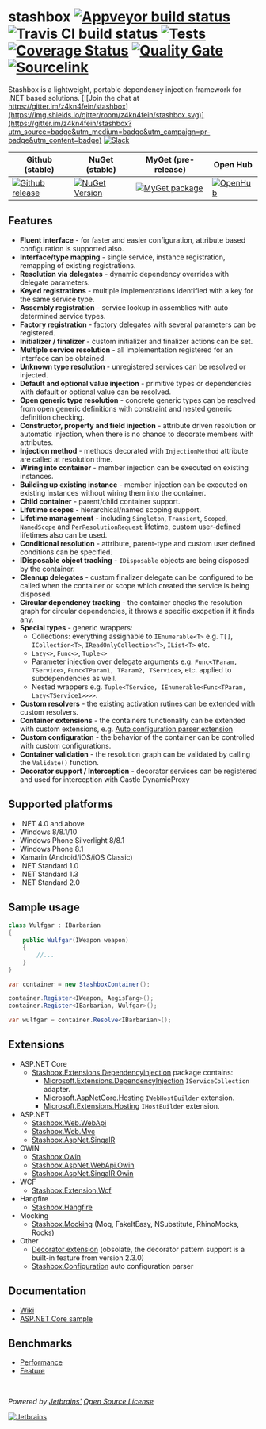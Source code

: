 # stashbox [![Appveyor build status](https://img.shields.io/appveyor/ci/pcsajtai/stashbox/master.svg?label=appveyor)](https://ci.appveyor.com/project/pcsajtai/stashbox/branch/master) [![Travis CI build status](https://img.shields.io/travis/z4kn4fein/stashbox/master.svg?label=travis)](https://travis-ci.org/z4kn4fein/stashbox) [![Tests](https://img.shields.io/appveyor/tests/pcsajtai/stashbox-0vuru/master.svg)](https://ci.appveyor.com/project/pcsajtai/stashbox-0vuru/build/tests) [![Coverage Status](https://img.shields.io/codecov/c/github/z4kn4fein/stashbox.svg)](https://codecov.io/gh/z4kn4fein/stashbox) [![Quality Gate](https://sonarcloud.io/api/project_badges/measure?project=stashbox&metric=alert_status)](https://sonarcloud.io/dashboard?id=stashbox) [![Sourcelink](https://img.shields.io/badge/sourcelink-enabled-brightgreen.svg)](https://github.com/dotnet/sourcelink)

Stashbox is a lightweight, portable dependency injection framework for .NET based solutions. [![Join the chat at https://gitter.im/z4kn4fein/stashbox](https://img.shields.io/gitter/room/z4kn4fein/stashbox.svg)](https://gitter.im/z4kn4fein/stashbox?utm_source=badge&utm_medium=badge&utm_campaign=pr-badge&utm_content=badge) [![Slack](https://img.shields.io/badge/chat-on%20slack-orange.svg?style=flat)](https://pcsajtai-dev-slack-in.herokuapp.com/)

Github (stable) | NuGet (stable) | MyGet (pre-release) | Open Hub 
--- | --- | --- | ---
[![Github release](https://img.shields.io/github/release/z4kn4fein/stashbox.svg)](https://github.com/z4kn4fein/stashbox/releases) | [![NuGet Version](https://buildstats.info/nuget/Stashbox)](https://www.nuget.org/packages/Stashbox/) | [![MyGet package](https://img.shields.io/myget/pcsajtai/v/Stashbox.svg?label=myget)](https://www.myget.org/feed/pcsajtai/package/nuget/Stashbox) | [![OpenHub](https://www.openhub.net/p/stashbox/widgets/project_thin_badge?format=gif)](https://www.openhub.net/p/stashbox)

## Features

 - **Fluent interface** - for faster and easier configuration, attribute based configuration is supported also.
 - **Interface/type mapping** - single service, instance registration, remapping of existing registrations.
 - **Resolution via delegates** - dynamic dependency overrides with delegate parameters.
 - **Keyed registrations** - multiple implementations identified with a key for the same service type.
 - **Assembly registration** - service lookup in assemblies with auto determined service types.
 - **Factory registration** - factory delegates with several parameters can be registered.
 - **Initializer / finalizer** - custom initializer and finalizer actions can be set.
 - **Multiple service resolution** - all implementation registered for an interface can be obtained.
 - **Unknown type resolution** - unregistered services can be resolved or injected.
 - **Default and optional value injection** - primitive types or dependencies with default or optional value can be resolved.
 - **Open generic type resolution** - concrete generic types can be resolved from open generic definitions with constraint and nested generic definition checking.
 - **Constructor, property and field injection** - attribute driven resolution or automatic injection, when there is no chance to decorate members with attributes.
 - **Injection method** - methods decorated with `InjectionMethod` attribute are called at resolution time.
 - **Wiring into container** - member injection can be executed on existing instances.
 - **Building up existing instance** - member injection can be executed on existing instances without wiring them into the container.
 - **Child container** - parent/child container support.
 - **Lifetime scopes** - hierarchical/named scoping support.
 - **Lifetime management** - including `Singleton`, `Transient`, `Scoped`, `NamedScope` and `PerResolutionRequest` lifetime, custom user-defined lifetimes also can be used.
 - **Conditional resolution** - attribute, parent-type and custom user defined conditions can be specified.
 - **IDisposable object tracking** - `IDisposable` objects are being disposed by the container.
 - **Cleanup delegates** - custom finalizer delegate can be configured to be called when the container or scope which created the service is being disposed.
 - **Circular dependency tracking** - the container checks the resolution graph for circular dependencies, it throws a specific excpetion if it finds any.
 - **Special types** - generic wrappers:
     - Collections: everything assignable to `IEnumerable<T>` e.g. `T[]`, `ICollection<T>`, `IReadOnlyCollection<T>`, `IList<T>` etc.
     - `Lazy<>`, `Func<>`, `Tuple<>`
     - Parameter injection over delegate arguments e.g. `Func<TParam, TService>`, `Func<TParam1, TParam2, TService>`, etc. applied to subdependencies as well.
     - Nested wrappers e.g. `Tuple<TService, IEnumerable<Func<TParam, Lazy<TService1>>>>`.
 - **Custom resolvers** - the existing activation rutines can be extended with custom resolvers.
 - **Container extensions** - the containers functionality can be extended with custom extensions, e.g. [Auto configuration parser extension](https://github.com/z4kn4fein/stashbox-configuration-extension)
 - **Custom configuration** - the behavior of the container can be controlled with custom configurations.
 - **Container validation** - the resolution graph can be validated by calling the `Validate()` function.
 - **Decorator support / Interception** - decorator services can be registered and used for interception with Castle DynamicProxy

## Supported platforms

 - .NET 4.0 and above
 - Windows 8/8.1/10
 - Windows Phone Silverlight 8/8.1
 - Windows Phone 8.1
 - Xamarin (Android/iOS/iOS Classic)
 - .NET Standard 1.0
 - .NET Standard 1.3
 - .NET Standard 2.0

## Sample usage
```c#
class Wulfgar : IBarbarian
{
    public Wulfgar(IWeapon weapon)
    {
        //...
    }
}

var container = new StashboxContainer();

container.Register<IWeapon, AegisFang>();
container.Register<IBarbarian, Wulfgar>();

var wulfgar = container.Resolve<IBarbarian>();
```
## Extensions
- ASP.NET Core
    - [Stashbox.Extensions.Dependencyinjection](https://github.com/z4kn4fein/stashbox-extensions-dependencyinjection) package contains:
        - [Microsoft.Extensions.DependencyInjection](https://github.com/aspnet/Extensions/tree/master/src/DependencyInjection) `IServiceCollection` adapter.
        - [Microsoft.AspNetCore.Hosting](https://github.com/aspnet/AspNetCore/tree/master/src/Hosting) `IWebHostBuilder` extension.
        - [Microsoft.Extensions.Hosting](https://github.com/aspnet/Extensions) `IHostBuilder` extension.
- ASP.NET
    - [Stashbox.Web.WebApi](https://github.com/z4kn4fein/stashbox-web-webapi)
    - [Stashbox.Web.Mvc](https://github.com/z4kn4fein/stashbox-web-mvc)
    - [Stashbox.AspNet.SingalR](https://github.com/z4kn4fein/stashbox-signalr)
- OWIN
    - [Stashbox.Owin](https://github.com/z4kn4fein/stashbox-owin)
    - [Stashbox.AspNet.WebApi.Owin](https://github.com/z4kn4fein/stashbox-webapi-owin)
    - [Stashbox.AspNet.SingalR.Owin](https://github.com/z4kn4fein/stashbox-signalr-owin)
- WCF
    - [Stashbox.Extension.Wcf](https://github.com/devworker55/stashbox-extension-wcf)
- Hangfire
    - [Stashbox.Hangfire](https://github.com/z4kn4fein/stashbox-hangfire)
- Mocking
    - [Stashbox.Mocking](https://github.com/z4kn4fein/stashbox-mocking) (Moq, FakeItEasy, NSubstitute, RhinoMocks, Rocks)
- Other
    - [Decorator extension](https://github.com/z4kn4fein/stashbox-decoratorextension) (obsolate, the decorator pattern support is a built-in feature from version 2.3.0)
    - [Stashbox.Configuration](https://github.com/z4kn4fein/stashbox-configuration-extension) auto configuration parser

## Documentation
 - [Wiki](https://github.com/z4kn4fein/stashbox/wiki)
 - [ASP.NET Core sample](https://github.com/z4kn4fein/stashbox-extensions-dependencyinjection/tree/master/sample)
 
## Benchmarks
 - [Performance](https://github.com/danielpalme/IocPerformance)
 - [Feature](http://featuretests.apphb.com/DependencyInjection.html)

<br/>

*Powered by [Jetbrains'](https://www.jetbrains.com) [Open Source License](https://www.jetbrains.com/community/opensource)*

[![Jetbrains](https://cdn.rawgit.com/z4kn4fein/stashbox/dev/img/jetbrains.svg)](https://www.jetbrains.com)
